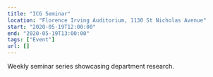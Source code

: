 ```yaml
---
title: "ICG Seminar"
location: "Florence Irving Auditorium, 1130 St Nicholas Avenue"
start: "2020-05-19T12:00:00"
end: "2020-05-19T13:00:00"
tags: ["Event"]
url: []
---
```


Weekly seminar series showcasing department research.

<!-- endexcerpt -->
